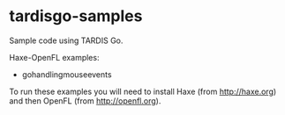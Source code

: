 tardisgo-samples
================

Sample code using TARDIS Go.

Haxe-OpenFL examples:
- gohandlingmouseevents

To run these examples you will need to install Haxe (from http://haxe.org) and then OpenFL (from http://openfl.org).

 